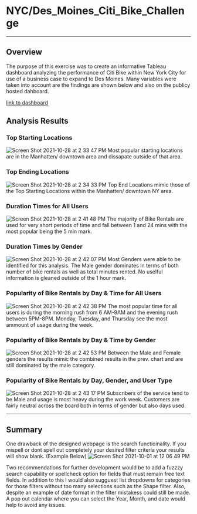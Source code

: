 # NYC/Des_Moines_Citi_Bike_Challenge
---
## Overview
The purpose of this exercise was to create an informative Tableau dashboard analyzing the performance of Citi Bike within New York City for use of a business case to expand to Des Moines.   Many variables were taken into account are the findings are shown below and also on the publicy hosted dahboard.

[link to dashboard](https://public.tableau.com/app/profile/ben.shelburn/viz/Challenge_16354378101270/Story1?publish=yes)

## Analysis Results

### Top Starting Locations
![Screen Shot 2021-10-28 at 2 33 47 PM](https://user-images.githubusercontent.com/84201082/139316520-ca6d3343-3116-451a-9f5f-8cec94bba7d9.png)
Most popular starting locations are in the Manhatten/ downtown area and dissapate outside of that area.

### Top Ending Locations
![Screen Shot 2021-10-28 at 2 34 33 PM](https://user-images.githubusercontent.com/84201082/139316585-adb8368a-736c-4000-924f-23c932b44943.png)
Top End Locations mimic those of the Top Starting Locations within the Manhatten/ downtown NY area.

### Duration Times for All Users
![Screen Shot 2021-10-28 at 2 41 48 PM](https://user-images.githubusercontent.com/84201082/139316620-0f1cbd70-9b9d-4523-b44f-c3e5e857a115.png)
The majority of Bike Rentals are used for very short periods of time and fall between 1 and 24 mins with the most popular being the 5 min mark.

### Duration Times by Gender
![Screen Shot 2021-10-28 at 2 42 07 PM](https://user-images.githubusercontent.com/84201082/139316648-f9566f86-82e2-4fa1-af8d-51f3c4dea3d2.png)
Most Genders were able to be identified for this analysis.   The Male gender dominates in terms of both number of bike rentals as well as total minutes rented. No uselful information is gleaned outside of the 1 hour mark.

### Popularity of Bike Rentals by Day & Time for All Users
![Screen Shot 2021-10-28 at 2 42 38 PM](https://user-images.githubusercontent.com/84201082/139316678-c05e8e76-c917-45b4-9413-4bb4d6e212fd.png)
The most popular time for all users is during the morning rush from 6 AM-9AM and the evening rush between 5PM-8PM.   Monday, Tuesday, and Thursday see the most ammount of usage during the week.

### Popularity of Bike Rentals by Day & Time by Gender
![Screen Shot 2021-10-28 at 2 42 53 PM](https://user-images.githubusercontent.com/84201082/139316707-a8312d36-6560-450f-bd11-0cbe16632e61.png)
Between the Male and Female genders the results mimic the combined results in the prev. chart and are still dominated by the male category.

### Popularity of Bike Rentals by Day, Gender, and User Type
![Screen Shot 2021-10-28 at 2 43 17 PM](https://user-images.githubusercontent.com/84201082/139316728-7ddcd3aa-8606-40c5-8aee-bfd1ce0a57b9.png)
Subscribers of the service tend to be Male and usage is most heavy during the work week. Customers are fairly neutral across the board both in terms of gender but also days used.
___

## Summary
One drawback of the designed webpage is the search functioinality.  If you mispell or dont spell out completely your desired filter criteria your results will show blank. (Example Below)
![Screen Shot 2021-10-01 at 12 06 49 PM](https://user-images.githubusercontent.com/84201082/135652640-ee05ea8f-d45f-4fb3-b63e-4ae313f817c8.png)

Two recommendations for further development would be to add a fuzzzy search capability or spellcheck option for fields that must remain free text fields.   In addition to this I would also sugguest list dropdowns for categories for those filters without too many selections such as the Shape filter.   Also, despite an example of date format in the filter mistakess could still be made.   A pop out calendar where you can select the Year, Month, and date would help to avoid any issues.
